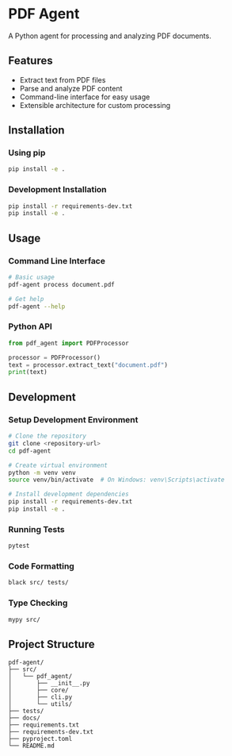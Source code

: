 # PDF Agent

A Python agent for processing and analyzing PDF documents.

## Features

- Extract text from PDF files
- Parse and analyze PDF content
- Command-line interface for easy usage
- Extensible architecture for custom processing

## Installation

### Using pip

```bash
pip install -e .
```

### Development Installation

```bash
pip install -r requirements-dev.txt
pip install -e .
```

## Usage

### Command Line Interface

```bash
# Basic usage
pdf-agent process document.pdf

# Get help
pdf-agent --help
```

### Python API

```python
from pdf_agent import PDFProcessor

processor = PDFProcessor()
text = processor.extract_text("document.pdf")
print(text)
```

## Development

### Setup Development Environment

```bash
# Clone the repository
git clone <repository-url>
cd pdf-agent

# Create virtual environment
python -m venv venv
source venv/bin/activate  # On Windows: venv\Scripts\activate

# Install development dependencies
pip install -r requirements-dev.txt
pip install -e .
```

### Running Tests

```bash
pytest
```

### Code Formatting

```bash
black src/ tests/
```

### Type Checking

```bash
mypy src/
```

## Project Structure

```
pdf-agent/
├── src/
│   └── pdf_agent/
│       ├── __init__.py
│       ├── core/
│       ├── cli.py
│       └── utils/
├── tests/
├── docs/
├── requirements.txt
├── requirements-dev.txt
├── pyproject.toml
└── README.md
```
